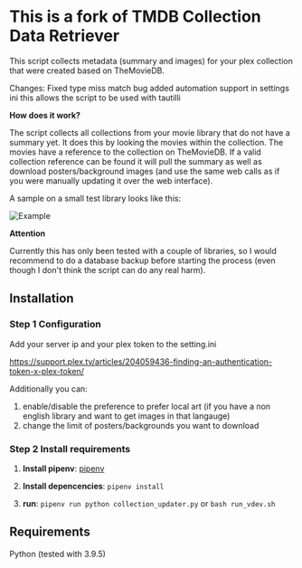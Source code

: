 # This is a fork of TMDB Collection Data Retriever

This script collects metadata (summary and images) for your plex collection that were created based on TheMovieDB.

Changes:
  Fixed type miss match bug
  added automation support in settings ini this allows the script to be used with tautilli

**How does it work?**

The script collects all collections from your movie library that do not have a summary yet. It does this by looking the movies within the collection. The movies have a reference to the collection on TheMovieDB. If a valid collection reference can be found it will pull the summary as well as download posters/background images (and use the same web calls as if you were manually updating it over the web interface).

A sample on a small test library looks like this:

![Example](example.jpg)

**Attention**

Currently this has only been tested with a couple of libraries, so I would recommend to do a database backup before starting the process (even though I don't think the script can do any real harm).

## Installation

### Step 1 Configuration

Add your server ip and your plex token to the setting.ini

https://support.plex.tv/articles/204059436-finding-an-authentication-token-x-plex-token/

Additionally you can:
1. enable/disable the preference to prefer local art (if you have a non english library and want to get images in that langauge)
2. change the limit of posters/backgrounds you want to download

### Step 2 Install requirements

1.  **Install pipenv**:
[pipenv](https://pipenv.pypa.io/en/latest/)

2. **Install depencencies**:
`pipenv install`

3.  **run**:
`pipenv run python collection_updater.py`
or
`bash run_vdev.sh`

## Requirements

Python (tested with 3.9.5)
